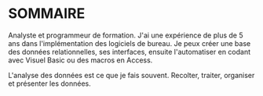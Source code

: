 # SOMMAIRE
Analyste et programmeur de formation. J'ai une expérience de plus de 5 ans dans l'implémentation des logiciels de bureau.
Je peux créer une base des données relationnelles, ses interfaces, ensuite l'automatiser en codant avec Visuel Basic ou des macros en Access.

L'analyse des données est ce que je fais souvent. Recolter, traiter, organiser et présenter les données. 
